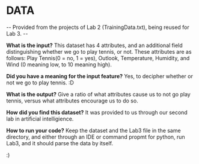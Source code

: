 # DATA
--  Provided from the projects of Lab 2 (TrainingData.txt), being reused for Lab 3.  --

**What is the input?** This dataset has 4 attributes, and an additional field distinguishing whether we go to play tennis, or not. These attributes are as follows: Play Tennis(0 = no, 1 = yes), Outlook, Temperature, Humidity, and Wind (0 meaning low, to 10 meaning high).

**Did you have a meaning for the input feature?** Yes, to decipher whether or not we go to play tennis. :D

**What is the output?** Give a ratio of what attributes cause us to not go play tennis, versus what attributes encourage us to do so.

**How did you find this dataset?** It was provided to us through our second lab in artificial intelligience. 

**How to run your code?** Keep the dataset and the Lab3 file in the same directory, and either through an IDE or command propmt for python, run Lab3, and it should parse the data by itself.

:)

